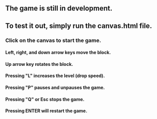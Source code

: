 ## The game is still in development.
## To test it out, simply run the canvas.html file.

### Click on the canvas to start the game.

#### Left, right, and down arrow keys move the block.
#### Up arrow key rotates the block.
#### Pressing "L" increases the level (drop speed).
#### Pressing "P" pauses and unpauses the game.
#### Pressing "Q" or Esc stops the game.
#### Pressing ENTER will restart the game.
